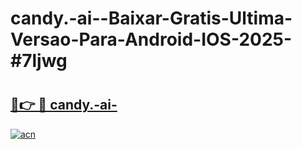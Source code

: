 # candy.-ai--Baixar-Gratis-Ultima-Versao-Para-Android-IOS-2025-#7ljwg

# <h2><a href="https://ainizakaria.my?title=candy.-ai-&ref=24M">🔗👉 🔴 candy.-ai-</a></h2>

[![acn](https://github.com/user-attachments/assets/0f9c940e-d8b0-45ae-aac7-cd30a18b3e1c)](https://ainizakaria.my?title=candy.-ai-&ref=24M)

